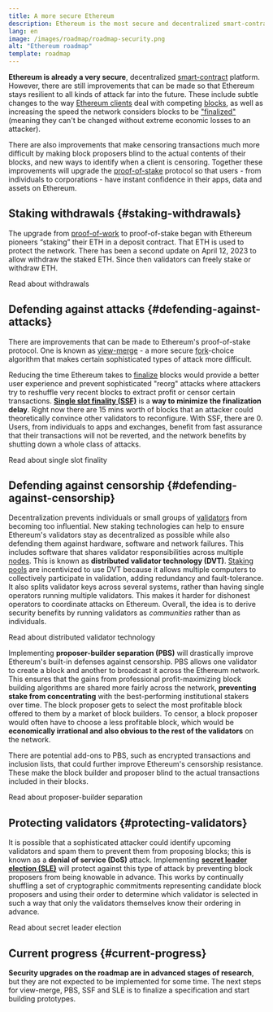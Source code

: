 ```yaml
---
title: A more secure Ethereum
description: Ethereum is the most secure and decentralized smart-contract platform in existence. However, there are still improvements that can be made so that Ethereum stays resilient to any level of attack far into the future.
lang: en
image: /images/roadmap/roadmap-security.png
alt: "Ethereum roadmap"
template: roadmap
---
```


**Ethereum is already a very secure**, decentralized [smart-contract](/glossary/#smart-contract) platform. However, there are still improvements that can be made so that Ethereum stays resilient to all kinds of attack far into the future. These include subtle changes to the way [Ethereum clients](/glossary/#consensus-client) deal with competing [blocks](/glossary/#block), as well as increasing the speed the network considers blocks to be ["finalized"](/developers/docs/consensus-mechanisms/pos/#finality) (meaning they can't be changed without extreme economic losses to an attacker).

There are also improvements that make censoring transactions much more difficult by making block proposers blind to the actual contents of their blocks, and new ways to identify when a client is censoring. Together these improvements will upgrade the [proof-of-stake](/glossary/#pos) protocol so that users - from individuals to corporations - have instant confidence in their apps, data and assets on Ethereum.

## Staking withdrawals {#staking-withdrawals}

The upgrade from [proof-of-work](/glossary/#pow) to proof-of-stake began with Ethereum pioneers “staking” their ETH in a deposit contract. That ETH is used to protect the network. There has been a second update on April 12, 2023 to allow withdraw the staked ETH. Since then validators can freely stake or withdraw ETH.

<ButtonLink variant="outline-color" href="/staking/withdrawals/">Read about withdrawals</ButtonLink>

## Defending against attacks {#defending-against-attacks}

There are improvements that can be made to Ethereum's proof-of-stake protocol. One is known as [view-merge](https://ethresear.ch/t/view-merge-as-a-replacement-for-proposer-boost/13739) - a more secure [fork](/glossary/#fork)-choice algorithm that makes certain sophisticated types of attack more difficult.

Reducing the time Ethereum takes to [finalize](/glossary/#finality) blocks would provide a better user experience and prevent sophisticated "reorg" attacks where attackers try to reshuffle very recent blocks to extract profit or censor certain transactions. [**Single slot finality (SSF)**](/roadmap/single-slot-finality/) is a **way to minimize the finalization delay**. Right now there are 15 mins worth of blocks that an attacker could theoretically convince other validators to reconfigure. With SSF, there are 0. Users, from individuals to apps and exchanges, benefit from fast assurance that their transactions will not be reverted, and the network benefits by shutting down a whole class of attacks.

<ButtonLink variant="outline-color" href="/roadmap/single-slot-finality/">Read about single slot finality</ButtonLink>

## Defending against censorship {#defending-against-censorship}

Decentralization prevents individuals or small groups of [validators](/glossary/#validator) from becoming too influential. New staking technologies can help to ensure Ethereum's validators stay as decentralized as possible while also defending them against hardware, software and network failures. This includes software that shares validator responsibilities across multiple [nodes](/glossary/#node). This is known as **distributed validator technology (DVT)**. [Staking pools](/glossary/#staking-pool) are incentivized to use DVT because it allows multiple computers to collectively participate in validation, adding redundancy and fault-tolerance. It also splits validator keys across several systems, rather than having single operators running multiple validators. This makes it harder for dishonest operators to coordinate attacks on Ethereum. Overall, the idea is to derive security benefits by running validators as _communities_ rather than as individuals.

<ButtonLink variant="outline-color" href="/staking/dvt/">Read about distributed validator technology</ButtonLink>

Implementing **proposer-builder separation (PBS)** will drastically improve Ethereum's built-in defenses against censorship. PBS allows one validator to create a block and another to broadcast it across the Ethereum network. This ensures that the gains from professional profit-maximizing block building algorithms are shared more fairly across the network, **preventing stake from concentrating** with the best-performing institutional stakers over time. The block proposer gets to select the most profitable block offered to them by a market of block builders. To censor, a block proposer would often have to choose a less profitable block, which would be **economically irrational and also obvious to the rest of the validators** on the network.

There are potential add-ons to PBS, such as encrypted transactions and inclusion lists, that could further improve Ethereum's censorship resistance. These make the block builder and proposer blind to the actual transactions included in their blocks.

<ButtonLink variant="outline-color" href="/roadmap/pbs/">Read about proposer-builder separation</ButtonLink>

## Protecting validators {#protecting-validators}

It is possible that a sophisticated attacker could identify upcoming validators and spam them to prevent them from proposing blocks; this is known as a **denial of service (DoS)** attack. Implementing [**secret leader election (SLE)**](/roadmap/secret-leader-election) will protect against this type of attack by preventing block proposers from being knowable in advance. This works by continually shuffling a set of cryptographic commitments representing candidate block proposers and using their order to determine which validator is selected in such a way that only the validators themselves know their ordering in advance.

<ButtonLink variant="outline-color" href="/roadmap/secret-leader-election">Read about secret leader election</ButtonLink>

## Current progress {#current-progress}

**Security upgrades on the roadmap are in advanced stages of research**, but they are not expected to be implemented for some time. The next steps for view-merge, PBS, SSF and SLE is to finalize a specification and start building prototypes.
